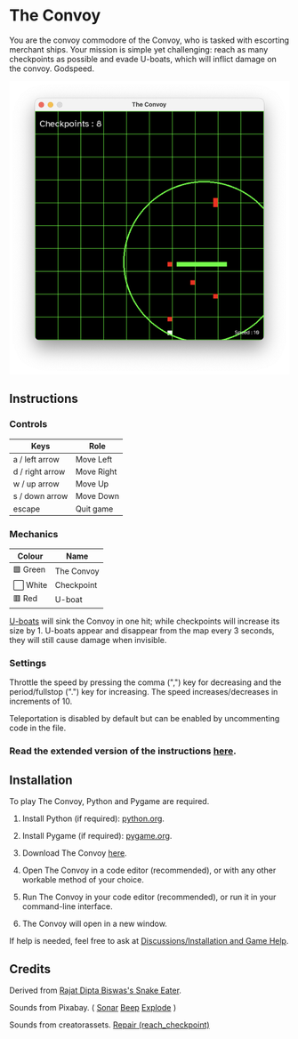 # The Convoy

  You are the convoy commodore of the Convoy, who is tasked with escorting merchant ships. Your mission is simple yet challenging: reach as many checkpoints as possible and evade U-boats, which will inflict damage on the convoy. Godspeed.

![Game preview](./images/preview.png/)

## Instructions

### Controls

| Keys | Role        |
|------|-------------|
| a / left arrow    | Move Left   |
| d / right arrow    | Move Right  |
| w / up arrow   | Move Up  |
| s / down arrow   |  Move Down |
| escape    |  Quit game  |


### Mechanics

| Colour | Name        |
|------|-------------|
| 🟩 Green    | The Convoy   |
| ⬜️ White    | Checkpoint  |
| 🟥 Red   | U-boat  |

[U-boats](https://en.wikipedia.org/wiki/U-boat) will sink the Convoy in one hit; while checkpoints will increase its size by 1. U-boats appear and disappear from the map every 3 seconds, they will still cause damage when invisible. 


### Settings

Throttle the speed by pressing the comma (",") key for decreasing and the period/fullstop (".") key for increasing. The speed increases/decreases in increments of 10.

Teleportation is disabled by default but can be enabled by uncommenting code in the file.

### Read the extended version of the instructions [here](https://github.com/Darr3n2GG/The-Convoy/wiki/Instructions).

## Installation

To play The Convoy, Python and Pygame are required.

1. Install Python (if required): [python.org](https://www.python.org/). 

2. Install Pygame (if required): [pygame.org](https://www.pygame.org/wiki/GettingStarted). 

3. Download The Convoy [here](https://github.com/Darr3n2GG/The-Convoy/releases/tag/v1.1). 

4. Open The Convoy in a code editor (recommended), or with any other workable method of your choice.

5. Run The Convoy in your code editor (recommended), or run it in your command-line interface.

6. The Convoy will open in a new window.

If help is needed, feel free to ask at [Discussions/Installation and Game Help](https://github.com/Darr3n2GG/The-Convoy/discussions/categories/installation-and-game-help).

 
## Credits
 
  Derived from [Rajat Dipta Biswas's Snake Eater](https://github.com/rajatdiptabiswas/snake-pygame).
  
  Sounds from Pixabay. ( [Sonar](https://pixabay.com/sound-effects/sonar-a-dry-98689/) [Beep](https://pixabay.com/sound-effects/short-beep-tone-47916/)  [Explode](https://pixabay.com/sound-effects/large-underwater-explosion-190270/) )
  
  Sounds from creatorassets. [Repair (reach_checkpoint)](https://creatorassets.com/a/8-bit-coin-sound-effects)
